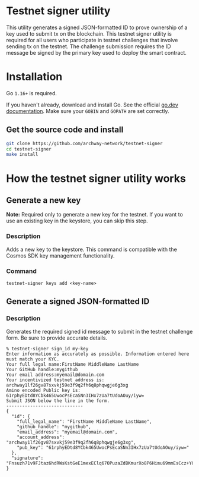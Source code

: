 # Testnet signer utility

This utility generates a signed JSON-formatted ID to prove ownership of a key used to submit tx on the blockchain. This testnet signer utility is required for all users who participate in testnet challenges that involve sending tx on the testnet. The challenge submission requires the ID message be signed by the primary key used to deploy the smart contract.

# Installation

Go `1.16+` is required.

If you haven't already, download and install Go. See the official [go.dev documentation](https://golang.org/doc/install). Make sure your `GOBIN` and `GOPATH` are set correctly.

## Get the source code and install

```bash
git clone https://github.com/archway-network/testnet-signer
cd testnet-signer
make install
```

# How the testnet signer utility works 

## Generate a new key 

**Note:** Required only to generate a new key for the testnet. If you want to use an existing key in the keystore, you can skip this step.

### Description
Adds a new key to the keystore. This command is compatible with the Cosmos SDK key management functionality.

### Command
```shell
testnet-signer keys add <key-name>
```

## Generate a signed JSON-formatted ID

### Description
Generates the required signed id message to submit in the testnet challenge form. Be sure to provide accurate details.

```shell
% testnet-signer sign_id my-key
Enter information as accurately as possible. Information entered here must match your KYC.
Your full legal name:FirstName MiddleName LastName
Your GitHub handle:mygithub
Your email address:myemail@domain.com
Your incentivized testnet address is:  archway1lf26gv87sxvkj59e3f9q2fh6q8phqwgje6g3xg
Amino encoded Public key is: 61rphyEDtd8YCbk465UwocPsEcaSNn3IHx7zUa7tUdoAOuy/iyw=
Submit JSON below the line in the form.
-----------------------------
{
  "id": {
    "full_legal_name": "FirstName MiddleName LastName",
    "github_handle": "mygithub",
    "email_address": "myemail@domain.com",
    "account_address": "archway1lf26gv87sxvkj59e3f9q2fh6q8phqwgje6g3xg",
    "pub_key": "61rphyEDtd8YCbk465UwocPsEcaSNn3IHx7zUa7tUdoAOuy/iyw="
  },
  "signature": "Fnsuzh71v9FJtaz6hdRWsKstGeE1mexEClq67OPuzaZdBKmurXo8P6Himu69mmEsCcz+YGtQV/204XSX0lmnMQ=="
}

```


